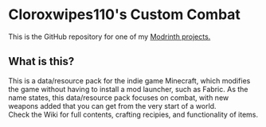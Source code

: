 # Cloroxwipes110's Custom Combat
This is the GitHub repository for one of my [Modrinth projects.](https://modrinth.com/datapack/cloroxwipes110s-custom-combat)

## What is this?

This is a data/resource pack for the indie game Minecraft, which modifies the game without having to install a mod launcher, such as Fabric.
As the name states, this data/resource pack focuses on combat, with new weapons added that you can get from the very start of a world.  
Check the Wiki for full contents, crafting recipies, and functionality of items.
